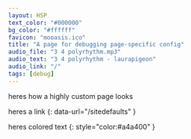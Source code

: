 ```yaml
---
layout: HSP
text_color: "#000000"
bg_color: "#ffffff"
favicon: "mooasis.ico"
title: "A page for debugging page-specific config"
audio_file: "3 4 polyrhythm.mp3"
audio_text: "3 4 polyrhythm - laurapigeon"
audio_link: "/"
tags: [debug]
---
```


heres how a highly custom page looks

heres a link
{: data-url="/sitedefaults" }

heres colored text
{: style="color:#a4a400" }